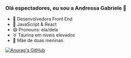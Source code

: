 ### Olá espectadores, eu sou a Andressa Gabriele  👋

- 🔭 Desenvolvedora Front End
- 🌱 JavaScript & React
- 😄 Pronouns: ela/dela
- ♉ Taurina em niveis elevados
- 🐾 Mãe de duas meninas 


[![Anurag's GitHub](https://github-readme-stats.vercel.app/api?username=AndressaGabriele)](https://github.com/AndressaGabriele/github-readme-stats)
